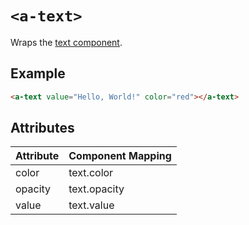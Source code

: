 # `<a-text>`

[text]: ../components/text.md

Wraps the [text component][text].

## Example

```html
<a-text value="Hello, World!" color="red"></a-text>
```

## Attributes

| Attribute      | Component Mapping  |
|----------------|--------------------|
| color          | text.color         |
| opacity        | text.opacity       |
| value          | text.value         |
